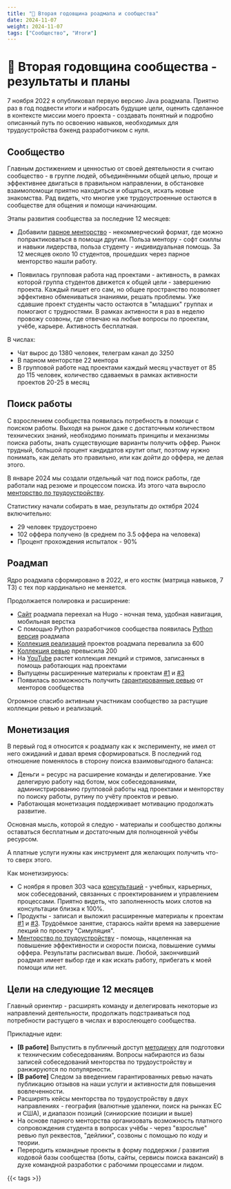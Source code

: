 ```yaml
---
title: "🎉 Вторая годовщина роадмапа и сообщества"
date: 2024-11-07
weight: 2024-11-07
tags: ["Сообщество", "Итоги"]
---
```


# 🎉 Вторая годовщина сообщества - результаты и планы

7 ноября 2022 я опубликовал первую версию Java роадмапа. Приятно раз в год подвести итоги и набросать будущие цели, оценить сделанное в контексте  миссии моего проекта - создавать понятный и подробно описанный путь по освоению навыков, необходимых для трудоустройства бэкенд разработчиком c нуля. 

## Сообщество

Главным достижением и ценностью от своей деятельности я считаю сообщество - в группе людей, объединёнными общей целью, проще и эффективнее двигаться в правильном направлении, в обстановке взаимопомощи приятно находиться и общаться, искать новые знакомства. Рад видеть, что многие уже трудоустроенные остаются в сообществе для общения и помощи начинающим.

Этапы развития сообщества за последние 12 месяцев:

-  Добавили [парное менторство](https://t.me/zhukovsd_it_mentor/109) - некоммерческий формат, где можно попрактиковаться в помощи другим. Польза ментору - софт скиллы и навыки лидерства, польза студенту - индивидуальная помощь. За 12 месяцев около 10 студентов, прошедших через парное менторство нашли работу.

-  Появилась групповая работа над проектами - активность, в рамках которой группа студентов движется к общей цели - завершению проекта. Каждый пишет его сам, но общее пространство позволяет эффективно обмениваться знаниями, решать проблемы. Уже сдавшие проект студенты часто остаются в "младших" группах и помогают с трудностями. В рамках активности я раз в неделю провожу созвоны, где отвечаю на любые вопросы по проектам, учёбе, карьере. Активность бесплатная.

В числах:

- Чат вырос до 1380 человек, телеграм канал до 3250
- В парном менторстве 22 ментора
- В групповой работе над проектами каждый месяц участвует от 85 до 115 человек, количество сдаваемых в рамках активности проектов 20-25 в месяц

## Поиск работы

С взрослением сообщества появилась потребность в помощи с поиском работы. Выходя на рынок даже с достаточным количеством технических знаний, необходимо понимать принципы и механизмы поиска работы, знать существующие варианты получить оффер. Рынок трудный, большой процент кандидатов крутит опыт, поэтому нужно понимать, как делать это правильно, или как дойти до оффера, не делая этого.

В январе 2024 мы создали отдельный чат под поиск работы, где работали над резюме и процессом поиска. Из этого чата выросло [менторство по трудоустройству](https://telegra.ph/Mentorstvo-po-trudoustrojstvu-10-26).

Статистику начали собирать в мае, результаты до октября 2024 включительно:

- 29 человек трудоустроено
- 102 оффера получено (в среднем по 3.5 оффера на человека)
- Процент прохождения испыталок - 90%

## Роадмап

Ядро роадмапа сформировано в 2022, и его костяк (матрица навыков, 7 ТЗ) с тех пор кардинально не меняется.

Продолжается полировка и расширение:

- [Сайт](https://zhukovsd.github.io/java-backend-learning-course/) роадмапа переехал на Hugo - ночная тема, удобная навигация, мобильная верстка
- С помощью Python разработчиков сообщества появилась [Python версия](https://zhukovsd.github.io/python-backend-learning-course/) роадмапа
- [Коллекция реализаций](https://zhukovsd.github.io/java-backend-learning-course/finished-projects/) проектов роадмапа перевалила за 600
- [Коллекция ревью](https://zhukovsd.github.io/java-backend-learning-course/finished-projects/) превысила 200
- На [YouTube](https://www.youtube.com/@zhukovsd_it_mentor) растет коллекция лекций и стримов, записанных в помощь работающих над проектами
-  Выпущены расширенные материалы к проектам [#1](https://boosty.to/zhukovsd/posts/07961b26-59a9-449f-80c5-53c4c070e2b8?share=post_link) и [#3](https://boosty.to/zhukovsd/posts/08a542e8-5503-4331-a82b-7b6bcf04314b?share=post_link)
- Появилась возможность получить [гарантированные ревью](https://docs.google.com/spreadsheets/d/1DkIIcE6oUtcK9jjfrOyUgatb6DIxL5GXEn3kvUp4Lms/edit?gid=0#gid=0) от менторов сообщества

Огромное спасибо активным участникам сообщество за растущие коллекции ревью и реализаций.

## Монетизация

В первый год я относится к роадмапу как к эксперименту, не имел от него ожиданий и давал время сформироваться. В последний год отношение поменялось в сторону поиска взаимовыгодного баланса:

- Деньги = ресурс на расширение команды и делегирование. Уже делегирую работу над ботом, мок собеседованиями, администрированию групповой работы над проектами и менторству по поиску работы, рутину по учёту проектов и ревью. 
- Работающая монетизация поддерживает мотивацию продолжать развитие.

Основная мысль, которой я следую - материалы и сообщество должны оставаться бесплатным и достаточным для полноценной учёбы ресурсом.

А платные услуги нужны как инструмент для желающих получить что-то сверх этого.

Как монетизируюсь:

- С ноября я провел 303 часа [консультаций](https://telegra.ph/Konsultacii--IT-Mentor--Sergej-ZHukov-11-11) - учебных, карьерных, мок собеседований, связанных с проектированием и управлением процессами. Приятно видеть, что заполненность моих слотов на консультации близка к 100%.
- Продукты - записал и выложил расширенные материалы к проектам [#1](https://boosty.to/zhukovsd/posts/07961b26-59a9-449f-80c5-53c4c070e2b8?share=post_link) и [#3](https://boosty.to/zhukovsd/posts/08a542e8-5503-4331-a82b-7b6bcf04314b?share=post_link). Трудоёмкое занятие, стараюсь найти время на завершение лекций по проекту "Симуляция".
- [Менторство по трудоустройству](https://telegra.ph/Mentorstvo-po-trudoustrojstvu-10-26) - помощь, нацеленная на повышение эффективности и скорости поиска, повышение суммы оффера. Результаты расписывал выше. Любой, закончивший роадмап имеет выбор где и как искать работу, прибегать к моей помощи или нет.

## Цели на следующие 12 месяцев

Главный ориентир - расширять команду и делегировать некоторые из направлений деятельности, продолжать подстраиваться под потребности растущего в числах и взрослеющего сообщества.

Прикладные идеи:

- **[В работе]** Выпустить в публичный доступ [методичку](https://zhukovsd.github.io/java-backend-interview-prep/questions/) для подготовки к техническим собеседованиям. Вопросы набираются из базы записей собеседований менторства по трудоустройству и ранжируются по популярности. 
- **[В работе]** Следом за введением гарантированных ревью начать публикацию отзывов на наши услуги и активности для повышения вовлеченности.
- Расширять кейсы менторства по трудоустройству в двух направлениях - география (валютные удаленки, поиск на рынках ЕС и США), и диапазон позиций (синиорские позиции и выше)
- На основе парного менторства организовать возможность платного сопровождения студента в вопросах учёбы - через "взрослые" ревью пул реквестов, "дейлики", созвоны с помощью по коду и теории.
- Переродить командные проекты в форму поддержки / развития кодовой базы сообщества (боты, сайты, сервисы поиска вакансий) в духе командной разработки с рабочими процессами и лидом.

{{< tags >}}